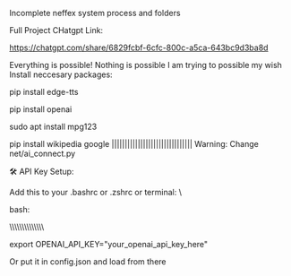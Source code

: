 Incomplete neffex system process and folders

Full Project CHatgpt Link:


https://chatgpt.com/share/6829fcbf-6cfc-800c-a5ca-643bc9d3ba8d







Everything is possible!
Nothing is possible
I am trying to possible my wish
Install neccesary packages:



pip install edge-tts



pip install openai

sudo apt install mpg123

pip install wikipedia google
|||||||||||||||||||||||||||||||
Warning:
Change net/ai_connect.py 


🛠️ API Key Setup:




Add this to your .bashrc or .zshrc or terminal:
\

bash:

\\\\\\\\\\\\\\\\\\\\\\\\\\\\



export OPENAI_API_KEY="your_openai_api_key_here"







Or put it in config.json and load from there
